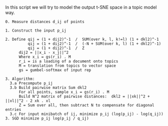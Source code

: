 In this script we will try to model the output t-SNE space in 
a topic model way. 

    0. Measure distances d_ij of points

    1. Construct the input p_ij

    2. Define qij = (1 + dij2)^-1  /  SUM(over k, l, k!=l) (1 + dkl2)^-1
              qij = (1 + dij2)^-1  /  (-N + SUM(over k, l) (1 + dkl2)^-1)
              qij = (1 + dij2)^-1  /  Z
          dij2 = ||x_i - x_j||^2
          Where x_i = gs(r_i) . M
          r_i = is a loading of a document onto topics
          M = translation from topics to vector space
          gs = gumbel-softmax of input rep

    3. Algorithm:
      3.a Precompute p_ij
      3.b Build pairwise matrix Sum dkl2
          For all points, sample x_i = gs(r_i) . M
          Build N^2 matrix of pairwise distances:  dkl2 = ||xk||^2 + ||xl||^2 - 2 xk . xl
          Z = Sum over all, then subtract N to compensate for diagonal entries
      3.c For input minibatch of ij, minimize p_ij (log(p_ij) - log(q_ij))
    3. SGD minimize p_ij log(p_ij / q_ij)
